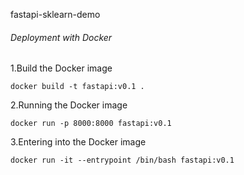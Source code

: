 fastapi-sklearn-demo



###### Deployment with Docker

1.Build the Docker image

```
docker build -t fastapi:v0.1 .
```

2.Running the Docker image

```
docker run -p 8000:8000 fastapi:v0.1
```

3.Entering into the Docker image

```
docker run -it --entrypoint /bin/bash fastapi:v0.1
```

